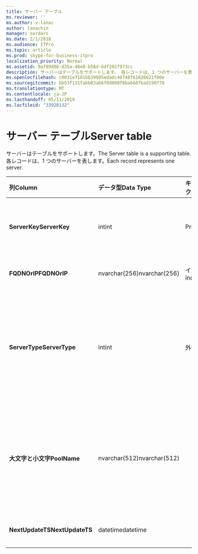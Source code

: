 ```yaml
---
title: サーバー テーブル
ms.reviewer: ''
ms.author: v-lanac
author: lanachin
manager: serdars
ms.date: 2/1/2018
ms.audience: ITPro
ms.topic: article
ms.prod: skype-for-business-itpro
localization_priority: Normal
ms.assetid: 9af89d08-d35a-48e8-b56d-6df292f973cc
description: サーバーはテーブルをサポートします。 各レコードは、1 つのサーバーを表します。
ms.openlocfilehash: c0031e7181bb39895edadc40748f61626621f00e
ms.sourcegitcommit: bb53f131fabb03a66f0d000f8ba668fbad190778
ms.translationtype: MT
ms.contentlocale: ja-JP
ms.lasthandoff: 05/11/2019
ms.locfileid: "33920132"
---
```

# <a name="server-table"></a><span data-ttu-id="a2418-104">サーバー テーブル</span><span class="sxs-lookup"><span data-stu-id="a2418-104">Server table</span></span>
 
<span data-ttu-id="a2418-105">サーバーはテーブルをサポートします。</span><span class="sxs-lookup"><span data-stu-id="a2418-105">The Server table is a supporting table.</span></span> <span data-ttu-id="a2418-106">各レコードは、1 つのサーバーを表します。</span><span class="sxs-lookup"><span data-stu-id="a2418-106">Each record represents one server.</span></span> 
  
|<span data-ttu-id="a2418-107">**列**</span><span class="sxs-lookup"><span data-stu-id="a2418-107">**Column**</span></span>|<span data-ttu-id="a2418-108">**データ型**</span><span class="sxs-lookup"><span data-stu-id="a2418-108">**Data Type**</span></span>|<span data-ttu-id="a2418-109">**キー/インデックス**</span><span class="sxs-lookup"><span data-stu-id="a2418-109">**Key/Index**</span></span>|<span data-ttu-id="a2418-110">**詳細**</span><span class="sxs-lookup"><span data-stu-id="a2418-110">**Details**</span></span>|
|:-----|:-----|:-----|:-----|
|<span data-ttu-id="a2418-111">**ServerKey**</span><span class="sxs-lookup"><span data-stu-id="a2418-111">**ServerKey**</span></span> <br/> |<span data-ttu-id="a2418-112">int</span><span class="sxs-lookup"><span data-stu-id="a2418-112">int</span></span>  <br/> |<span data-ttu-id="a2418-113">Primary</span><span class="sxs-lookup"><span data-stu-id="a2418-113">Primary</span></span>  <br/> |<span data-ttu-id="a2418-114">サーバーを識別する一意の番号です。</span><span class="sxs-lookup"><span data-stu-id="a2418-114">Unique number identifying the server.</span></span>  <br/> |
|<span data-ttu-id="a2418-115">**FQDNOrIP**</span><span class="sxs-lookup"><span data-stu-id="a2418-115">**FQDNOrIP**</span></span> <br/> |<span data-ttu-id="a2418-116">nvarchar(256)</span><span class="sxs-lookup"><span data-stu-id="a2418-116">nvarchar(256)</span></span>  <br/> |<span data-ttu-id="a2418-117">インデックス</span><span class="sxs-lookup"><span data-stu-id="a2418-117">index</span></span>  <br/> |<span data-ttu-id="a2418-118">MAC アドレスの文字列です。</span><span class="sxs-lookup"><span data-stu-id="a2418-118">MAC address string.</span></span>  <br/> |
|<span data-ttu-id="a2418-119">**ServerType**</span><span class="sxs-lookup"><span data-stu-id="a2418-119">**ServerType**</span></span> <br/> |<span data-ttu-id="a2418-120">int</span><span class="sxs-lookup"><span data-stu-id="a2418-120">int</span></span>  <br/> |<span data-ttu-id="a2418-121">外部</span><span class="sxs-lookup"><span data-stu-id="a2418-121">Foreign</span></span>  <br/> |<span data-ttu-id="a2418-122">1: 仲介サーバー</span><span class="sxs-lookup"><span data-stu-id="a2418-122">1: Mediation Server</span></span>  <br/> <span data-ttu-id="a2418-123">2: A/V 会議 Server16394: A/V エッジの service32769: ゲートウェイ</span><span class="sxs-lookup"><span data-stu-id="a2418-123">2: A/V Conferencing Server16394: A/V Edge service32769: Gateway</span></span>  <br/> |
|<span data-ttu-id="a2418-124">**大文字と小文字**</span><span class="sxs-lookup"><span data-stu-id="a2418-124">**PoolName**</span></span> <br/> |<span data-ttu-id="a2418-125">nvarchar(512)</span><span class="sxs-lookup"><span data-stu-id="a2418-125">nvarchar(512)</span></span>  <br/> ||<span data-ttu-id="a2418-126">サーバーが所属するプールです。</span><span class="sxs-lookup"><span data-stu-id="a2418-126">Pool the server belongs to.</span></span> <span data-ttu-id="a2418-127">のみに適用可能、A/V 会議サーバーです。</span><span class="sxs-lookup"><span data-stu-id="a2418-127">Only applicable for the A/V Conferencing Server.</span></span>  <br/> |
|<span data-ttu-id="a2418-128">**NextUpdateTS**</span><span class="sxs-lookup"><span data-stu-id="a2418-128">**NextUpdateTS**</span></span> <br/> |<span data-ttu-id="a2418-129">datetime</span><span class="sxs-lookup"><span data-stu-id="a2418-129">datetime</span></span>  <br/> ||<span data-ttu-id="a2418-130">内部でのみ使用します。</span><span class="sxs-lookup"><span data-stu-id="a2418-130">For internal use only.</span></span>  <br/> |
   

